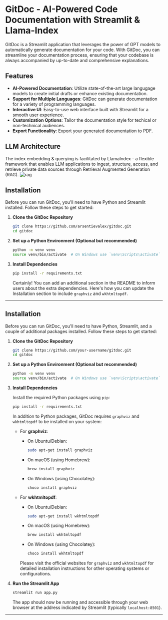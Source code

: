 # GitDoc - AI-Powered Code Documentation with Streamlit & Llama-Index

GitDoc is a Streamlit application that leverages the power of GPT models to automatically generate documentation for your code. With GitDoc, you can streamline your documentation process, ensuring that your codebase is always accompanied by up-to-date and comprehensive explanations.

## Features

- **AI-Powered Documentation**: Utilize state-of-the-art large langugage models to create initial drafts or enhance existing documentation.
- **Support for Multiple Languages**: GitDoc can generate documentation for a variety of programming languages.
- **Interactive UI**: Easy-to-use web interface built with Streamlit for a smooth user experience.
- **Customization Options**: Tailor the documentation style for techical or non-technical audiences.
- **Export Functionality**: Export your generated documentation to PDF.

## LLM Architecture
The index embedding & querying is facilitated by LlamaIndex - a flexible framework that enables LLM applications to ingest, structure, access, and retrieve private data sources through Retrieval Augmented Generation (RAG).
![rag](https://blog.streamlit.io/content/images/2023/08/rag-with-llamaindex-1.png)

## Installation

Before you can run GitDoc, you'll need to have Python and Streamlit installed. Follow these steps to get started:

1. **Clone the GitDoc Repository**

   ```bash
   git clone https://github.com/arsentievalex/gitdoc.git
   cd gitdoc
   ```

2. **Set up a Python Environment (Optional but recommended)**

   ```bash
   python -m venv venv
   source venv/bin/activate  # On Windows use `venv\Scripts\activate`
   ```

3. **Install Dependencies**

   ```bash
   pip install -r requirements.txt
   ```

   Certainly! You can add an additional section in the README to inform users about the extra dependencies. Here's how you can update the Installation section to include `graphviz` and `wkhtmltopdf`.

---

## Installation

Before you can run GitDoc, you'll need to have Python, Streamlit, and a couple of additional packages installed. Follow these steps to get started:

1. **Clone the GitDoc Repository**

   ```bash
   git clone https://github.com/your-username/gitdoc.git
   cd gitdoc
   ```

2. **Set up a Python Environment (Optional but recommended)**

   ```bash
   python -m venv venv
   source venv/bin/activate  # On Windows use `venv\Scripts\activate`
   ```

3. **Install Dependencies**

   Install the required Python packages using `pip`:

   ```bash
   pip install -r requirements.txt
   ```
   
   In addition to Python packages, GitDoc requires `graphviz` and `wkhtmltopdf` to be installed on your system:

   - For **graphviz**:

     - On Ubuntu/Debian:

       ```bash
       sudo apt-get install graphviz
       ```

     - On macOS (using Homebrew):

       ```bash
       brew install graphviz
       ```

     - On Windows (using Chocolatey):

       ```bash
       choco install graphviz
       ```

   - For **wkhtmltopdf**:

     - On Ubuntu/Debian:

       ```bash
       sudo apt-get install wkhtmltopdf
       ```

     - On macOS (using Homebrew):

       ```bash
       brew install wkhtmltopdf
       ```

     - On Windows (using Chocolatey):

       ```bash
       choco install wkhtmltopdf
       ```

     Please visit the official websites for `graphviz` and `wkhtmltopdf` for detailed installation instructions for other operating systems or configurations.

4. **Run the Streamlit App**

   ```bash
   streamlit run app.py
   ```

   The app should now be running and accessible through your web browser at the address indicated by Streamlit (typically `localhost:8501`).

---

